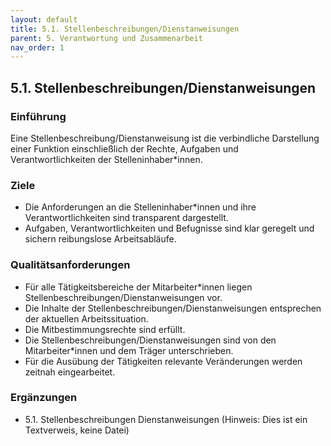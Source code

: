 ```yaml
---
layout: default
title: 5.1. Stellenbeschreibungen/Dienstanweisungen
parent: 5. Verantwortung und Zusammenarbeit
nav_order: 1
---
```


## 5.1. Stellenbeschreibungen/Dienstanweisungen

### Einführung
Eine Stellenbeschreibung/Dienstanweisung ist die verbindliche Darstellung einer Funktion einschließlich der Rechte, Aufgaben und Verantwortlichkeiten der Stelleninhaber*innen.

### Ziele
* Die Anforderungen an die Stelleninhaber*innen und ihre Verantwortlichkeiten sind transparent dargestellt.
* Aufgaben, Verantwortlichkeiten und Befugnisse sind klar geregelt und sichern reibungslose Arbeitsabläufe.

### Qualitätsanforderungen
* Für alle Tätigkeitsbereiche der Mitarbeiter*innen liegen Stellenbeschreibungen/Dienstanweisungen vor.
* Die Inhalte der Stellenbeschreibungen/Dienstanweisungen entsprechen der aktuellen Arbeitssituation.
* Die Mitbestimmungsrechte sind erfüllt.
* Die Stellenbeschreibungen/Dienstanweisungen sind von den Mitarbeiter*innen und dem Träger unterschrieben.
* Für die Ausübung der Tätigkeiten relevante Veränderungen werden zeitnah eingearbeitet.

### Ergänzungen
* 5.1. Stellenbeschreibungen Dienstanweisungen (Hinweis: Dies ist ein Textverweis, keine Datei)
